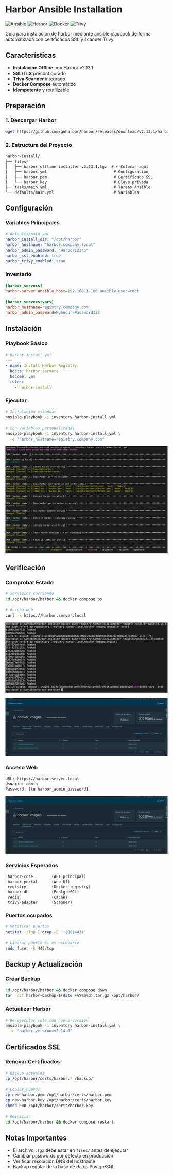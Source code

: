 # Harbor Ansible Installation 

![Ansible](https://img.shields.io/badge/Ansible-Role-EE0000?style=for-the-badge&logo=ansible&logoColor=white)
![Harbor](https://img.shields.io/badge/Harbor-v2.13.1-60B932?style=for-the-badge&logo=harbor&logoColor=white)
![Docker](https://img.shields.io/badge/Docker-Compose-2496ED?style=for-the-badge&logo=docker&logoColor=white)
![Trivy](https://img.shields.io/badge/Trivy-Scanner-1904DA?style=for-the-badge&logo=aqua&logoColor=white)

Guia para instalacion de harbor mediante ansible plaubook de forma automatizada con certificados SSL y scanner Trivy.

## Características

-  **Instalación Offline** con Harbor v2.13.1
-  **SSL/TLS** preconfigurado
-  **Trivy Scanner** integrado
-  **Docker Compose** automático
-  **Idempotente** y reutilizable

## Preparación

### 1. Descargar Harbor

```bash
wget https://github.com/goharbor/harbor/releases/download/v2.13.1/harbor-offline-installer-v2.13.1.tgz
```

### 2. Estructura del Proyecto

```
harbor-install/
├── files/
│   ├── harbor-offline-installer-v2.13.1.tgz  # ← Colocar aquí
│   ├── harbor.yml                             # Configuración
│   ├── harbor.pem                             # Certificado SSL
│   └── harbor.key                             # Clave privada
├── tasks/main.yml                             # Tareas Ansible
└── defaults/main.yml                          # Variables
```

## Configuración

### Variables Principales

```yaml
# defaults/main.yml
harbor_install_dir: "/opt/harbor"
harbor_hostname: "harbor.company.local"
harbor_admin_password: "Harbor12345"
harbor_ssl_enabled: true
harbor_trivy_enabled: true
```

### Inventario

```ini
[harbor_servers]
harbor-server ansible_host=192.168.1.100 ansible_user=root

[harbor_servers:vars]
harbor_hostname=registry.company.com
harbor_admin_password=MySecurePassword123
```

## Instalación

### Playbook Básico

```yaml
# harbor-install.yml
---
- name: Install Harbor Registry
  hosts: harbor_servers
  become: yes
  roles:
    - harbor-install
```

### Ejecutar

```bash
# Instalación estándar
ansible-playbook -i inventory harbor-install.yml

# Con variables personalizadas
ansible-playbook -i inventory harbor-install.yml \
  -e "harbor_hostname=registry.company.com"
```

![Trivy](https://github.com/Andherson333333/enterprise-talos-infrastructure/blob/main/images/harbor-server-7.png)

## Verificación

### Comprobar Estado

```bash
# Servicios corriendo
cd /opt/harbor/harbor && docker compose ps

# Acceso web
curl -k https://harbor.server.local

```
![Trivy](https://github.com/Andherson333333/enterprise-talos-infrastructure/blob/main/images/harbor-server-8.png)

![Trivy](https://github.com/Andherson333333/enterprise-talos-infrastructure/blob/main/images/harbor-server-9.png)

### Acceso Web

```
URL: https://harbor.server.local
Usuario: admin
Password: [tu harbor_admin_password]
```

![Trivy](https://github.com/Andherson333333/enterprise-talos-infrastructure/blob/main/images/harbor-server-9.png)


### Servicios Esperados

```
 harbor-core        (API principal)
 harbor-portal      (Web UI)
 registry           (Docker registry)
 harbor-db          (PostgreSQL)
 redis              (Cache)
 trivy-adapter      (Scanner)
```

### Puertos ocupados

```bash
# Verificar puertos
netstat -tlnp | grep -E ':(80|443)'

# Liberar puerto si es necesario
sudo fuser -k 443/tcp
```

## Backup y Actualización

### Crear Backup

```bash
cd /opt/harbor/harbor && docker compose down
tar -czf harbor-backup-$(date +%Y%m%d).tar.gz /opt/harbor/
```

### Actualizar Harbor

```bash
# Re-ejecutar role con nueva versión
ansible-playbook -i inventory harbor-install.yml \
  -e "harbor_version=v2.14.0"
```

## Certificados SSL

### Renovar Certificados

```bash
# Backup actuales
cp /opt/harbor/certs/harbor.* /backup/

# Copiar nuevos
cp new-harbor.pem /opt/harbor/certs/harbor.pem
cp new-harbor.key /opt/harbor/certs/harbor.key
chmod 600 /opt/harbor/certs/harbor.key

# Reiniciar
cd /opt/harbor/harbor && docker compose restart
```

## Notas Importantes

- El archivo `.tgz` debe estar en `files/` antes de ejecutar
- Cambiar passwords por defecto en producción
- Verificar resolución DNS del hostname
- Backup regular de la base de datos PostgreSQL
